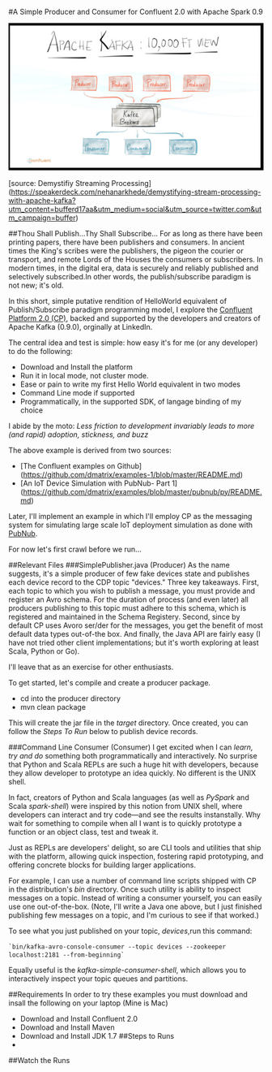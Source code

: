 #A Simple Producer and Consumer for Confluent 2.0 with Apache Spark 0.9

![](images/confluent.png)

[source: Demystifiy Streaming Processing] (https://speakerdeck.com/nehanarkhede/demystifying-stream-processing-with-apache-kafka?utm_content=bufferd17aa&utm_medium=social&utm_source=twitter.com&utm_campaign=buffer)

##Thou Shall Publish...Thy Shall Subscribe...
For as long as there have been printing papers, there have been publishers and consumers. 
In ancient times the King's scribes were the publishers, the pigeon the courier or transport, and remote Lords of the Houses the consumers or subscribers. In modern times, in the digital era, data is securely and reliably published and selectively subscribed.In other words, the publish/subscribe paradigm is not new; it's old.

In this short, simple putative rendition of HelloWorld equivalent of Publish/Subscribe paradigm programming model, I explore the 
[Confluent Platform 2.0 (CP)](http://confluent.io), backed and supported by the developers and creators of Apache Kafka (0.9.0), orginally at LinkedIn.

The central idea and test is simple: how easy it's for me (or any developer) to do the following:
- Download and Install the platform
- Run it in local mode, not cluster mode.
- Ease or pain to write my first Hello World equivalent in two modes
- Command Line mode if supported
- Programmatically, in the supported SDK, of langage binding of my choice

I abide by the moto: *Less friction to development invariably leads to more (and rapid) adoption, stickness, and buzz*

The above example is derived from two sources:
- [The Confluent examples on Github] (https://github.com/dmatrix/examples-1/blob/master/README.md)
- [An IoT Device Simulation with PubNub- Part 1] (https://github.com/dmatrix/examples/blob/master/pubnub/py/README.md)

Later, I'll implement an example in which I'll employ CP as the messaging system for simulating large scale IoT deployment simulation as done with [PubNub](https://www.linkedin.com/pulse/pubnub-integration-apache-spark-influxdb-simulation-iot-damji).

For now let's first crawl before we run...

##Relevant Files
###SimplePublisher.java (Producer)
As the name suggests, it's a simple producer of few fake devices state and publishes each device record to the CDP topic "devices." Three key takeaways. First, each topic to which you wish to publish a message, you must provide and register an Avro schema. For the duration of process (and even later) all producers publishing to this topic must adhere to this schema, which is registered and maintained in the Schema Registery. Second, since by default CP uses Avoro ser/der for the messages, you get the benefit of most default data types out-of-the box. And finally, the Java API are fairly easy (I have not tried other client implementations; but it's worth exploring at least Scala, Python or Go).

I'll leave that as an exercise for other enthusiasts. 

To get started, let's compile and create a producer package. 

- cd into the producer directory
- mvn clean package

This will create the jar file in the *target* directory. Once created, you can follow the *Steps To Run* below to publish device records.

###Command Line Consumer (Consumer)
I get excited when I can *learn, try and do* something both programmatically and interactively. No surprise that Python and Scala REPLs are such a huge hit with developers, because they allow developer to prototype an idea quickly. No different is the UNIX shell. 

In fact, creators of Python and Scala languages (as well as *PySpark* and Scala *spark-shell*) were inspired by this notion from UNIX shell, where developers can interact and try code—and see the results instanstally. Why wait for something to compile when all I want is to quickly prototype a function or an object class, test and tweak it.

Just as REPLs are developers' delight, so are CLI tools and utilities that ship with the platform, allowing quick inspection, fostering rapid prototyping, and offering concrete blocks for building larger applications.

For example, I can use a number of command line scripts shipped with CP in the distribution's *bin* directory. Once such utility is ability to inspect messages on a topic. Instead of writing a consumer yourself, you can easily use one out-of-the-box. 
(Note, I'll write a Java one above, but I just finished publishing few messages on a topic, and I'm curious to see if that worked.)

To see what you just published on your topic, *devices*,run this command:

	`bin/kafka-avro-console-consumer --topic devices --zookeeper localhost:2181 --from-beginning`

Equally useful is the *kafka-simple-consumer-shell*, which allows you to interactively inspect your topic queues and partitions.

##Requirements
In order to try these examples you must download and insall the following on your laptop (Mine is Mac)
- Download and Install Confluent 2.0
- Download and Install Maven
- Download and Install JDK 1.7
##Steps to Runs
- 
##Watch the Runs
